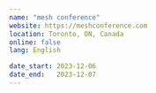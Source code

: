 ```yaml
---
name: "mesh conference"
website: https://meshconference.com
location: Toronto, ON, Canada
online: false
lang: English

date_start: 2023-12-06
date_end:   2023-12-07
---
```

